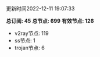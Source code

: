 更新时间2022-12-11 19:07:33

**总订阅: 45**
**总节点: 699**
**有效节点: 126**
- v2ray节点: 119
- ss节点: 1
- trojan节点: 6
